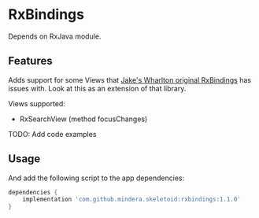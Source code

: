 # RxBindings

Depends on RxJava module.

## Features
Adds support for some Views that [Jake's Wharlton original RxBindings](https://github.com/JakeWharton/RxBinding) has issues with. Look at this as an extension of that library.

Views supported:
- RxSearchView (method focusChanges)

TODO: Add code examples

## Usage
And add the following script to the app dependencies:

```groovy
dependencies {
    implementation 'com.github.mindera.skeletoid:rxbindings:1.1.0'
}
```